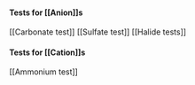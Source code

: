 #### Tests for [[Anion]]s
[[Carbonate test]]
[[Sulfate test]]
[[Halide tests]]

#### Tests for [[Cation]]s
[[Ammonium test]]
